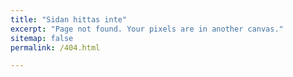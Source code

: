 ```yaml
---
title: "Sidan hittas inte"
excerpt: "Page not found. Your pixels are in another canvas."
sitemap: false
permalink: /404.html

---
```


<script>
  var GOOG_FIXURL_LANG = 'en';
  var GOOG_FIXURL_SITE = '{{ site.url }}'
</script>
<script src="https://linkhelp.clients.google.com/tbproxy/lh/wm/fixurl.js">
</script>
